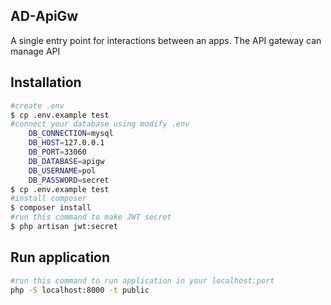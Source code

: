 ## AD-ApiGw
A single entry point for interactions between an apps. The API gateway can manage API

## Installation
```bash
#create .env
$ cp .env.example test
#connect your database using modify .env
    DB_CONNECTION=mysql
    DB_HOST=127.0.0.1
    DB_PORT=33060
    DB_DATABASE=apigw
    DB_USERNAME=pol
    DB_PASSWORD=secret
$ cp .env.example test
#install composer
$ composer install
#run this command to make JWT secret
$ php artisan jwt:secret
```

## Run application
```bash
#run this command to run application in your localhost:port
php -S localhost:8000 -t public
```
